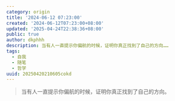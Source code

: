 ```yaml
---
category: origin
title: '2024-06-12 07:23:00'
created: '2024-06-12T07:23:00+08:00'
updated: '2025-04-24T22:38:36+08:00'
public: true
author: dkphhh
description: 当有人一直提示你偏航的时候，证明你真正找到了自己的方向……
tags:
  - 自我
  - 随笔
  - 哲学
uuid: 20250420210605cokd
---
```


> 当有人一直提示你偏航的时候，证明你真正找到了自己的方向。
